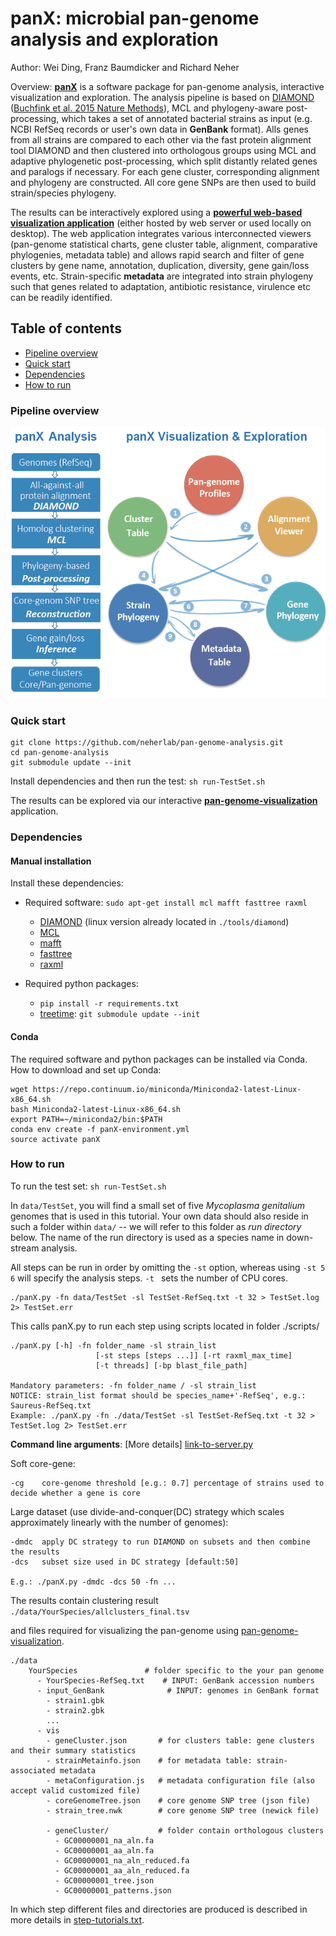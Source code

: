 # panX: microbial pan-genome analysis and exploration
Author: Wei Ding, Franz Baumdicker and Richard Neher

Overview:
[**panX**](http://pangenome.de) is a software package for pan-genome analysis, interactive visualization and exploration. The analysis pipeline is based on [DIAMOND](https://github.com/bbuchfink/diamond) ([Buchfink et al. 2015 Nature Methods](http://www.nature.com/nmeth/journal/v12/n1/full/nmeth.3176.html)), MCL and phylogeny-aware post-processing, which takes a set of annotated bacterial strains as input (e.g. NCBI RefSeq records or user's own data in **GenBank** format).
Alls genes from all strains are compared to each other via the fast protein alignment tool DIAMOND and then clustered into orthologous groups using MCL and adaptive phylogenetic post-processing, which split distantly related genes and paralogs if necessary. For each gene cluster, corresponding alignment and phylogeny are constructed. All core gene SNPs are then used to build strain/species phylogeny.

The results can be interactively explored using a [**powerful web-based visualization application**](https://github.com/neherlab/pan-genome-visualization) (either hosted by web server or used locally on desktop). The web application integrates various interconnected viewers (pan-genome statistical charts, gene cluster table, alignment, comparative phylogenies, metadata table) and allows rapid search and filter of gene clusters by gene name, annotation, duplication, diversity, gene gain/loss events, etc. Strain-specific **metadata** are integrated into strain phylogeny such that genes related to adaptation, antibiotic resistance, virulence etc can be readily identified.

## Table of contents
  * [Pipeline overview](#pipeline-overview)
  * [Quick start](#quick-start)
  * [Dependencies](#dependencies)
  * [How to run](#how-to-run)

### Pipeline overview
![panX](/panX-pipeline.png)

### Quick start

```
git clone https://github.com/neherlab/pan-genome-analysis.git
cd pan-genome-analysis
git submodule update --init
```

Install dependencies and then run the test:
`sh run-TestSet.sh`

The results can be explored via our interactive [**pan-genome-visualization**](https://github.com/neherlab/pan-genome-visualization) application.

### Dependencies
#### Manual installation
Install these dependencies:
  - Required software:
      `sudo apt-get install mcl mafft fasttree raxml`
      * [DIAMOND](https://github.com/bbuchfink/diamond) (linux version already located in `./tools/diamond`)
      * [MCL](http://micans.org/mcl/)
      * [mafft](http://mafft.cbrc.jp/alignment/software/)
      * [fasttree](http://www.microbesonline.org/fasttree/)
      * [raxml](https://github.com/stamatak/standard-RAxML)

  - Required python packages:
      - `pip install -r requirements.txt`
      - [treetime](http://github.com/neherlab/treetime):
      `git submodule update --init`

#### Conda
The required software and python packages can be installed via Conda.
How to download and set up Conda:
```
wget https://repo.continuum.io/miniconda/Miniconda2-latest-Linux-x86_64.sh
bash Miniconda2-latest-Linux-x86_64.sh
export PATH=~/miniconda2/bin:$PATH
conda env create -f panX-environment.yml
source activate panX
```


### How to run
To run the test set: ` sh run-TestSet.sh `

In `data/TestSet`, you will find a small set of five *Mycoplasma genitalium* genomes that is used in this tutorial. Your own data should also reside in such a folder within `data/` -- we will refer to this folder as *run directory* below. The name of the run directory is used as a species name in down-stream analysis.

All steps can be run in order by omitting the `-st` option, whereas using `-st 5 6` will specify the analysis steps. `-t ` sets the number of CPU cores.
<br />
```
./panX.py -fn data/TestSet -sl TestSet-RefSeq.txt -t 32 > TestSet.log 2> TestSet.err
```

This calls panX.py to run each step using scripts located in folder ./scripts/
```
./panX.py [-h] -fn folder_name -sl strain_list
                   [-st steps [steps ...]] [-rt raxml_max_time]
                   [-t threads] [-bp blast_file_path]

Mandatory parameters: -fn folder_name / -sl strain_list
NOTICE: strain_list format should be species_name+'-RefSeq', e.g.: Saureus-RefSeq.txt
Example: ./panX.py -fn ./data/TestSet -sl TestSet-RefSeq.txt -t 32 > TestSet.log 2> TestSet.err
```

**Command line arguments**: [More details] [link-to-server.py](https://github.com/neherlab/pan-genome-analysis/blob/master/advanced_options.md)

  Soft core-gene:

    -cg    core-genome threshold [e.g.: 0.7] percentage of strains used to decide whether a gene is core
  Large dataset (use divide-and-conquer(DC) strategy which scales approximately linearly with the number of genomes):

    -dmdc  apply DC strategy to run DIAMOND on subsets and then combine the results
    -dcs   subset size used in DC strategy [default:50]

    E.g.: ./panX.py -dmdc -dcs 50 -fn ...


The results contain clustering result
`./data/YourSpecies/allclusters_final.tsv `

 and files required for visualizing the pan-genome using [pan-genome-visualization](https://github.com/neherlab/pan-genome-visualization).
```
./data
    YourSpecies               # folder specific to the your pan genome
      - YourSpecies-RefSeq.txt    # INPUT: GenBank accession numbers
      - input_GenBank              # INPUT: genomes in GenBank format
        - strain1.gbk
        - strain2.gbk
        ...
      - vis
        - geneCluster.json       # for clusters table: gene clusters and their summary statistics
        - strainMetainfo.json    # for metadata table: strain-associated metadata
        - metaConfiguration.js   # metadata configuration file (also accept valid customized file)
        - coreGenomeTree.json    # core genome SNP tree (json file)
        - strain_tree.nwk        # core genome SNP tree (newick file)

        - geneCluster/           # folder contain orthologous clusters
          - GC00000001_na_aln.fa
          - GC00000001_aa_aln.fa
          - GC00000001_na_aln_reduced.fa
          - GC00000001_aa_aln_reduced.fa
          - GC00000001_tree.json
          - GC00000001_patterns.json
```
In which step different files and directories are produced is described in more details in [step-tutorials.txt](https://github.com/neherlab/pan-genome-analysis/blob/master/step-tutorials.txt).


